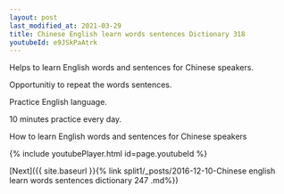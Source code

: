 ```yaml
---
layout: post
last_modified_at: 2021-03-29
title: Chinese English learn words sentences Dictionary 318 
youtubeId: e9JSkPaAtrk
---
```

 
 
Helps to learn English words and sentences for Chinese speakers.

Opportunitiy to repeat the words sentences. 

Practice English language. 
 
10 minutes practice every day. 
 
How to learn English words and sentences for Chinese speakers 
 
{% include youtubePlayer.html id=page.youtubeId %}
 
 
[Next]({{ site.baseurl }}{% link  split1/_posts/2016-12-10-Chinese english learn words sentences dictionary 247 .md%})
 
